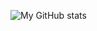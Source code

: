 ![My GitHub stats](https://github-readme-stats.vercel.app/api?username=elise-rey&show_icons=true&theme=tokyonight&count_private=true&include_all_commits=true&hide=stars,prs)
<!--
Here are some ideas to get you started:

- 🔭 I’m currently working on ...
- 🌱 I’m currently learning ...
- 👯 I’m looking to collaborate on ...
- 🤔 I’m looking for help with ...
- 💬 Ask me about ...
- 📫 How to reach me: ...
- 😄 Pronouns: ...
- ⚡ Fun fact: ...
-->
